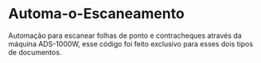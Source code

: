 # Automa-o-Escaneamento
Automação para escanear folhas de ponto e contracheques através da máquina ADS-1000W, esse código foi feito exclusivo para esses dois tipos de documentos.
